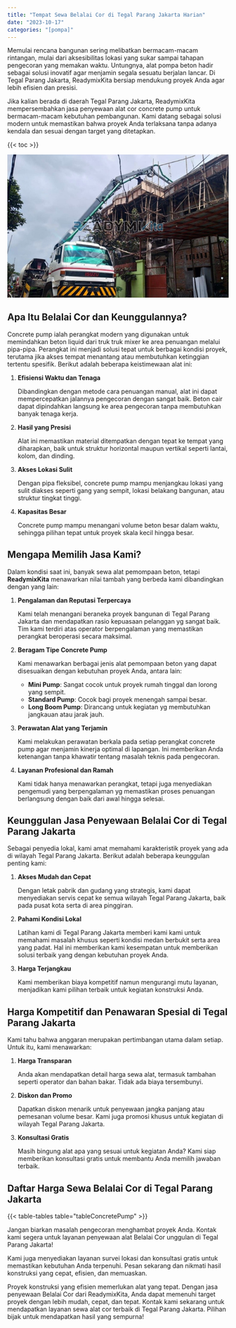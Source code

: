```yaml
---
title: "Tempat Sewa Belalai Cor di Tegal Parang Jakarta Harian"
date: "2023-10-17"
categories: "[pompa]"
---
```


Memulai rencana bangunan sering melibatkan bermacam-macam rintangan, mulai dari aksesibilitas lokasi yang sukar sampai tahapan pengecoran yang memakan waktu. Untungnya, alat pompa beton hadir sebagai solusi inovatif agar menjamin segala sesuatu berjalan lancar. Di Tegal Parang Jakarta, ReadymixKita bersiap mendukung proyek Anda agar lebih efisien dan presisi.

Jika kalian berada di daerah Tegal Parang Jakarta, ReadymixKita mempersembahkan jasa penyewaan alat cor concrete pump untuk bermacam-macam kebutuhan pembangunan. Kami datang sebagai solusi modern untuk memastikan bahwa proyek Anda terlaksana tanpa adanya kendala dan sesuai dengan target yang ditetapkan.

{{< toc >}}

![Tempat Sewa Belalai Cor di Tegal Parang Jakarta Harian](/images/pompa/sewa-pompa-25.jpg)

## Apa Itu Belalai Cor dan Keunggulannya?

Concrete pump ialah perangkat modern yang digunakan untuk memindahkan beton liquid dari truk truk mixer ke area penuangan melalui pipa-pipa. Perangkat ini menjadi solusi tepat untuk berbagai kondisi proyek, terutama jika akses tempat menantang atau membutuhkan ketinggian tertentu spesifik. Berikut adalah beberapa keistimewaan alat ini:

1. **Efisiensi Waktu dan Tenaga**

   Dibandingkan dengan metode cara penuangan manual, alat ini dapat mempercepatkan jalannya pengecoran dengan sangat baik. Beton cair dapat dipindahkan langsung ke area pengecoran tanpa membutuhkan banyak tenaga kerja.

2. **Hasil yang Presisi**

   Alat ini memastikan material ditempatkan dengan tepat ke tempat yang diharapkan, baik untuk struktur horizontal maupun vertikal seperti lantai, kolom, dan dinding.

3. **Akses Lokasi Sulit**

   Dengan pipa fleksibel, concrete pump mampu menjangkau lokasi yang sulit diakses seperti gang yang sempit, lokasi belakang bangunan, atau struktur tingkat tinggi.

4. **Kapasitas Besar**

   Concrete pump mampu menangani volume beton besar dalam waktu, sehingga pilihan tepat untuk proyek skala kecil hingga besar.

## Mengapa Memilih Jasa Kami?

Dalam kondisi saat ini, banyak sewa alat pemompaan beton, tetapi **ReadymixKita** menawarkan nilai tambah yang berbeda kami dibandingkan dengan yang lain:

1. **Pengalaman dan Reputasi Terpercaya**

   Kami telah menangani beraneka proyek bangunan di Tegal Parang Jakarta dan mendapatkan rasio kepuasaan pelanggan yg sangat baik. Tim kami terdiri atas operator berpengalaman yang memastikan perangkat beroperasi secara maksimal.

2. **Beragam Tipe Concrete Pump**

   Kami menawarkan berbagai jenis alat pemompaan beton yang dapat disesuaikan dengan kebutuhan proyek Anda, antara lain:
   - **Mini Pump**: Sangat cocok untuk proyek rumah tinggal dan lorong yang sempit.
   - **Standard Pump**: Cocok bagi proyek menengah sampai besar.
   - **Long Boom Pump**: Dirancang untuk kegiatan yg membutuhkan jangkauan atau jarak jauh.

3. **Perawatan Alat yang Terjamin**

   Kami melakukan perawatan berkala pada setiap perangkat concrete pump agar menjamin kinerja optimal di lapangan. Ini memberikan Anda ketenangan tanpa khawatir tentang masalah teknis pada pengecoran.

4. **Layanan Profesional dan Ramah**

   Kami tidak hanya menawarkan perangkat, tetapi juga menyediakan pengemudi yang berpengalaman yg memastikan proses penuangan berlangsung dengan baik dari awal hingga selesai.

## Keunggulan Jasa Penyewaan Belalai Cor di Tegal Parang Jakarta

Sebagai penyedia lokal, kami amat memahami karakteristik proyek yang ada di wilayah Tegal Parang Jakarta. Berikut adalah beberapa keunggulan penting kami:

1. **Akses Mudah dan Cepat**

   Dengan letak pabrik dan gudang yang strategis, kami dapat menyediakan servis cepat ke semua wilayah Tegal Parang Jakarta, baik pada pusat kota serta di area pinggiran.

2. **Pahami Kondisi Lokal**

   Latihan kami di Tegal Parang Jakarta memberi kami kami untuk memahami masalah khusus seperti kondisi medan berbukit serta area yang padat. Hal ini memberikan kami kesempatan untuk memberikan solusi terbaik yang dengan kebutuhan proyek Anda.

3. **Harga Terjangkau**

   Kami memberikan biaya kompetitif namun mengurangi mutu layanan, menjadikan kami pilihan terbaik untuk kegiatan konstruksi Anda.

## Harga Kompetitif dan Penawaran Spesial di Tegal Parang Jakarta

Kami tahu bahwa anggaran merupakan pertimbangan utama dalam setiap. Untuk itu, kami menawarkan:

1. **Harga Transparan**

   Anda akan mendapatkan detail harga sewa alat, termasuk tambahan seperti operator dan bahan bakar. Tidak ada biaya tersembunyi.

2. **Diskon dan Promo**

   Dapatkan diskon menarik untuk penyewaan jangka panjang atau pemesanan volume besar. Kami juga promosi khusus untuk kegiatan di wilayah Tegal Parang Jakarta.

3. **Konsultasi Gratis**

   Masih bingung alat apa yang sesuai untuk kegiatan Anda? Kami siap memberikan konsultasi gratis untuk membantu Anda memilih jawaban terbaik.

## Daftar Harga Sewa Belalai Cor di Tegal Parang Jakarta

{{< table-tables table="tableConcretePump" >}}

Jangan biarkan masalah pengecoran menghambat proyek Anda. Kontak kami segera untuk layanan penyewaan alat Belalai Cor unggulan di Tegal Parang Jakarta!

Kami juga menyediakan layanan survei lokasi dan konsultasi gratis untuk memastikan kebutuhan Anda terpenuhi. Pesan sekarang dan nikmati hasil konstruksi yang cepat, efisien, dan memuaskan.

Proyek konstruksi yang efisien memerlukan alat yang tepat. Dengan jasa penyewaan Belalai Cor dari ReadymixKita, Anda dapat memenuhi target proyek dengan lebih mudah, cepat, dan tepat. Kontak kami sekarang untuk mendapatkan layanan sewa alat cor terbaik di Tegal Parang Jakarta. Pilihan bijak untuk mendapatkan hasil yang sempurna!